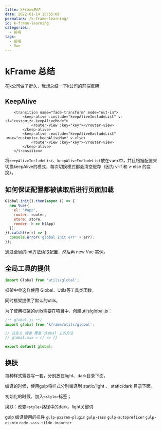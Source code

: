 ```yaml
---
title: kFrame总结
date: 2022-01-14 15:55:03 
permalink: /k-frame-learning/ 
id: k-frame-learning
categories:
  - 前端 
tags:
  - 前端
  - Vue
---
```




# kFrame 总结

在k公司做了挺久，我想总结一下k公司的前端框架

## KeepAlive

```vue
    <transition name="fade-transform" mode="out-in">
        <keep-alive :include="keepAliveIncludeList" v-if="customize.keepAliveMode">
            <router-view :key="key"></router-view>
        </keep-alive>
        <keep-alive :exclude="keepAliveExcludeList" :max="customize.keepAliveMax" v-else>
            <router-view :key="key"></router-view>
        </keep-alive>
    </transition>
```

将`keepAliveIncludeList`、`keepAliveExcludeList`放在vuex中，并且根据配置来切换keepAlive的模式，每次切换模式都会清空缓存（因为 v-if 和 v-else 的变换）。

## 如何保证配置都被读取后进行页面加载

```js
Global.init().then(async () => {
  new Vue({
    el: '#app',
    router: router,
    store: store,
    render: h => h(App)
  });
}).catch((err) => {
  console.error('global init err' + err);
});
```

通过全局的init方法读取配置，然后再 new Vue 实例。

## 全局工具的提供

```js
import Global from 'utils/global';
```

框架中会这样使用 Global、Utils等工具类函数。

同时框架提供了默认的utils。

为了使用框架的utils需要在项目中，创建utils/global.js：

```js
/** global.js **/
import global from 'kframe/utils/global';

// 自定义 或者 覆盖 global 上的方法
// global.xxx = () => {}

export default global;
```

## 换肤

每种样式需要写一套，分别放在light、dark目录下面。

编译的时候，使用gulp将样式分别编译到 static/light 、 static/dark 目录下面。

初始化的时候，加入`<style>`标签；

换肤：改变`<style>`路径中的dark、light关键词

gulp 编译使用的插件 `gulp-px2rem-plugin` `gulp-sass` `gulp-autoprefixer`   `gulp-cssmin` `node-sass-tilde-importer`
